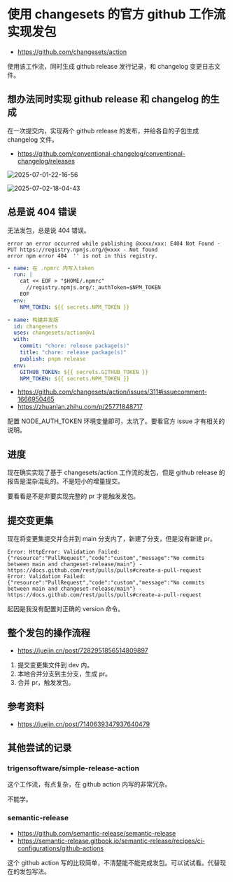 # 使用 changesets 的官方 github 工作流实现发包

- https://github.com/changesets/action

使用该工作流，同时生成 github release 发行记录，和 changelog 变更日志文件。

## 想办法同时实现 github release 和 changelog 的生成

在一次提交内，实现两个 github release 的发布，并给各自的子包生成 changelog 文件。

- https://github.com/conventional-changelog/conventional-changelog/releases

![2025-07-01-22-16-56](https://gh-img-store.ruan-cat.com/img/2025-07-01-22-16-56.png)

![2025-07-02-18-04-43](https://gh-img-store.ruan-cat.com/img/2025-07-02-18-04-43.png)

## 总是说 404 错误

无法发包，总是说 404 错误。

```log
error an error occurred while publishing @xxxx/xxx: E404 Not Found - PUT https://registry.npmjs.org/@xxxx - Not found
error npm error 404  '' is not in this registry.
```

```yaml
- name: 在 .npmrc 内写入token
  run: |
    cat << EOF > "$HOME/.npmrc"
      //registry.npmjs.org/:_authToken=$NPM_TOKEN
    EOF
  env:
    NPM_TOKEN: ${{ secrets.NPM_TOKEN }}

- name: 构建并发版
  id: changesets
  uses: changesets/action@v1
  with:
    commit: "chore: release package(s)"
    title: "chore: release package(s)"
    publish: pnpm release
  env:
    GITHUB_TOKEN: ${{ secrets.GITHUB_TOKEN }}
    NPM_TOKEN: ${{ secrets.NPM_TOKEN }}
```

- https://github.com/changesets/action/issues/311#issuecomment-1666950465
- https://zhuanlan.zhihu.com/p/25771848717

配置 NODE_AUTH_TOKEN 环境变量即可，太坑了。要看官方 issue 才有相关的说明。

## 进度

现在确实实现了基于 changesets/action 工作流的发包，但是 github release 的报告是混杂混乱的。不是短小的增量提交。

要看看是不是非要实现完整的 pr 才能触发发包。

## 提交变更集

现在将变更集提交并合并到 main 分支内了，新建了分支，但是没有新建 pr。

```log
Error: HttpError: Validation Failed: {"resource":"PullRequest","code":"custom","message":"No commits between main and changeset-release/main"} - https://docs.github.com/rest/pulls/pulls#create-a-pull-request
Error: Validation Failed: {"resource":"PullRequest","code":"custom","message":"No commits between main and changeset-release/main"} - https://docs.github.com/rest/pulls/pulls#create-a-pull-request
```

起因是我没有配置对正确的 version 命令。

## 整个发包的操作流程

- https://juejin.cn/post/7282951856514809897

1. 提交变更集文件到 dev 内。
2. 本地合并分支到主分支，生成 pr。
3. 合并 pr，触发发包。

## 参考资料

- https://juejin.cn/post/7140639347937640479

## 其他尝试的记录

### trigensoftware/simple-release-action

这个工作流，有点复杂，在 github action 内写的非常冗杂。

不能学。

### semantic-release

- https://github.com/semantic-release/semantic-release
- https://semantic-release.gitbook.io/semantic-release/recipes/ci-configurations/github-actions

这个 github action 写的比较简单，不清楚能不能完成发包。可以试试看。代替现在的发包写法。
